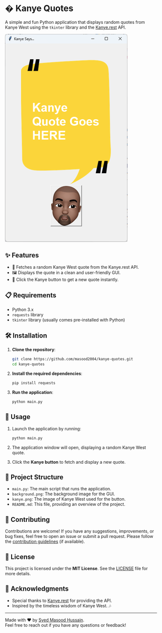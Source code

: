 # � Kanye Quotes

A simple and fun Python application that displays random quotes from Kanye West using the `tkinter` library and the [Kanye.rest](https://kanye.rest/) API.

![Kanye Quotes Screenshot](screenshot.png)

## ✨ Features

- 🎤 Fetches a random Kanye West quote from the Kanye.rest API.
- 🖼️ Displays the quote in a clean and user-friendly GUI.
- 🎨 Click the Kanye button to get a new quote instantly.

## 📋 Requirements

- Python 3.x
- `requests` library
- `tkinter` library (usually comes pre-installed with Python)

## 🛠️ Installation

1. **Clone the repository**:
   ```bash
   git clone https://github.com/masood2004/kanye-quotes.git
   cd kanye-quotes
   ```

2. **Install the required dependencies**:
   ```bash
   pip install requests
   ```

3. **Run the application**:
   ```bash
   python main.py
   ```

## 🚀 Usage

1. Launch the application by running:
   ```bash
   python main.py
   ```

2. The application window will open, displaying a random Kanye West quote.

3. Click the **Kanye button** to fetch and display a new quote.

## 📂 Project Structure

- `main.py`: The main script that runs the application.
- `background.png`: The background image for the GUI.
- `kanye.png`: The image of Kanye West used for the button.
- `README.md`: This file, providing an overview of the project.

## 🤝 Contributing

Contributions are welcome! If you have any suggestions, improvements, or bug fixes, feel free to open an issue or submit a pull request. Please follow the [contribution guidelines](CONTRIBUTING.md) (if available).

## 📜 License

This project is licensed under the **MIT License**. See the [LICENSE](LICENSE) file for more details.

## 🙏 Acknowledgments

- Special thanks to [Kanye.rest](https://kanye.rest/) for providing the API.
- Inspired by the timeless wisdom of Kanye West. 🎶

---

Made with ❤️ by [Syed Masood Hussain](https://github.com/masood2004).  
Feel free to reach out if you have any questions or feedback!

